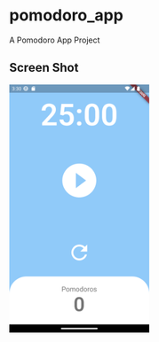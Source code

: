 # pomodoro_app

A Pomodoro App Project

## Screen Shot
<img src="./images/Screenshot_1686799844.png" width="50%" />
